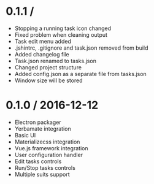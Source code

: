 0.1.1 / <unreleased>
==================

  * Stopping a running task icon changed
  * Fixed problem when cleaning output
  * Task edit menu added
  * .jshintrc, .gitignore and task.json removed from build
  * Added changelog file
  * Task.json renamed to tasks.json
  * Changed project structure
  * Added config.json as a separate file from tasks.json
  * Window size will be stored


0.1.0 / 2016-12-12
==================

  * Electron packager
  * Yerbamate integration
  * Basic UI
  * Materializecss integration
  * Vue.js framework integration
  * User configuration handler
  * Edit tasks controls
  * Run/Stop tasks controls
  * Multiple suits support
